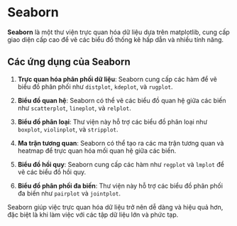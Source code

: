 # Seaborn

**Seaborn** là một thư viện trực quan hóa dữ liệu dựa trên matplotlib, cung cấp giao diện cấp cao để vẽ các biểu đồ thống kê hấp dẫn và nhiều tính năng.

## Các ứng dụng của Seaborn

1. **Trực quan hóa phân phối dữ liệu**: Seaborn cung cấp các hàm để vẽ biểu đồ phân phối như `distplot`, `kdeplot`, và `rugplot`.

2. **Biểu đồ quan hệ**: Seaborn có thể vẽ các biểu đồ quan hệ giữa các biến như `scatterplot`, `lineplot`, và `relplot`.

3. **Biểu đồ phân loại**: Thư viện này hỗ trợ các biểu đồ phân loại như `boxplot`, `violinplot`, và `stripplot`.

4. **Ma trận tương quan**: Seaborn có thể tạo ra các ma trận tương quan và heatmap để trực quan hóa mối quan hệ giữa các biến.

5. **Biểu đồ hồi quy**: Seaborn cung cấp các hàm như `regplot` và `lmplot` để vẽ các biểu đồ hồi quy.

6. **Biểu đồ phân phối đa biến**: Thư viện này hỗ trợ các biểu đồ phân phối đa biến như `pairplot` và `jointplot`.

Seaborn giúp việc trực quan hóa dữ liệu trở nên dễ dàng và hiệu quả hơn, đặc biệt là khi làm việc với các tập dữ liệu lớn và phức tạp.